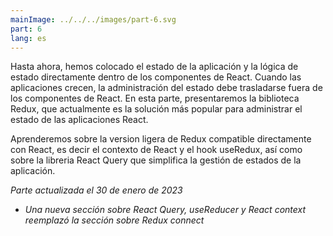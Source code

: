 ```yaml
---
mainImage: ../../../images/part-6.svg
part: 6
lang: es
---
```


<div class="intro">

Hasta ahora, hemos colocado el estado de la aplicación y la lógica de estado directamente dentro de los componentes de React. Cuando las aplicaciones crecen, la administración del estado debe trasladarse fuera de los componentes de React. En esta parte, presentaremos la biblioteca Redux, que actualmente es la solución más popular para administrar el estado de las aplicaciones React.

Aprenderemos sobre la version ligera de Redux compatible directamente con React, es decir el contexto de React y el hook useRedux, así como sobre la libreria React Query que simplifica la gestión de estados de la aplicación.

<i>Parte actualizada el 30 de enero de 2023</i>
- <i>Una nueva sección sobre React Query, useReducer y React context reemplazó la sección sobre Redux connect</i>

</div>
